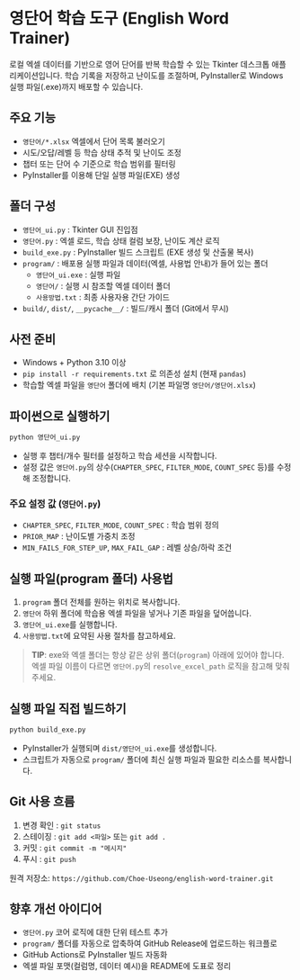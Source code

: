 ﻿# 영단어 학습 도구 (English Word Trainer)

로컬 엑셀 데이터를 기반으로 영어 단어를 반복 학습할 수 있는 Tkinter 데스크톱 애플리케이션입니다. 학습 기록을 저장하고 난이도를 조절하며, PyInstaller로 Windows 실행 파일(.exe)까지 배포할 수 있습니다.

## 주요 기능
- `영단어/*.xlsx` 엑셀에서 단어 목록 불러오기
- 시도/오답/레벨 등 학습 상태 추적 및 난이도 조정
- 챕터 또는 단어 수 기준으로 학습 범위를 필터링
- PyInstaller를 이용해 단일 실행 파일(EXE) 생성

## 폴더 구성
- `영단어_ui.py` : Tkinter GUI 진입점
- `영단어.py` : 엑셀 로드, 학습 상태 컬럼 보장, 난이도 계산 로직
- `build_exe.py` : PyInstaller 빌드 스크립트 (EXE 생성 및 산출물 복사)
- `program/` : 배포용 실행 파일과 데이터(엑셀, 사용법 안내)가 들어 있는 폴더
  - `영단어_ui.exe` : 실행 파일
  - `영단어/` : 실행 시 참조할 엑셀 데이터 폴더
  - `사용방법.txt` : 최종 사용자용 간단 가이드
- `build/`, `dist/`, `__pycache__/` : 빌드/캐시 폴더 (Git에서 무시)

## 사전 준비
- Windows + Python 3.10 이상
- `pip install -r requirements.txt` 로 의존성 설치 (현재 `pandas`)
- 학습할 엑셀 파일을 `영단어` 폴더에 배치 (기본 파일명 `영단어/영단어.xlsx`)

## 파이썬으로 실행하기
```bash
python 영단어_ui.py
```
- 실행 후 챕터/개수 필터를 설정하고 학습 세션을 시작합니다.
- 설정 값은 `영단어.py`의 상수(`CHAPTER_SPEC`, `FILTER_MODE`, `COUNT_SPEC` 등)를 수정해 조정합니다.

### 주요 설정 값 (`영단어.py`)
- `CHAPTER_SPEC`, `FILTER_MODE`, `COUNT_SPEC` : 학습 범위 정의
- `PRIOR_MAP` : 난이도별 가중치 조정
- `MIN_FAILS_FOR_STEP_UP`, `MAX_FAIL_GAP` : 레벨 상승/하락 조건

## 실행 파일(program 폴더) 사용법
1. `program` 폴더 전체를 원하는 위치로 복사합니다.
2. `영단어` 하위 폴더에 학습용 엑셀 파일을 넣거나 기존 파일을 덮어씁니다.
3. `영단어_ui.exe`를 실행합니다.
4. `사용방법.txt`에 요약된 사용 절차를 참고하세요.

> **TIP**: exe와 엑셀 폴더는 항상 같은 상위 폴더(`program`) 아래에 있어야 합니다. 엑셀 파일 이름이 다르면 `영단어.py`의 `resolve_excel_path` 로직을 참고해 맞춰 주세요.

## 실행 파일 직접 빌드하기
```bash
python build_exe.py
```
- PyInstaller가 실행되며 `dist/영단어_ui.exe`를 생성합니다.
- 스크립트가 자동으로 `program/` 폴더에 최신 실행 파일과 필요한 리소스를 복사합니다.

## Git 사용 흐름
1. 변경 확인 : `git status`
2. 스테이징 : `git add <파일>` 또는 `git add .`
3. 커밋 : `git commit -m "메시지"`
4. 푸시 : `git push`

원격 저장소: `https://github.com/Choe-Useong/english-word-trainer.git`

## 향후 개선 아이디어
- `영단어.py` 코어 로직에 대한 단위 테스트 추가
- `program/` 폴더를 자동으로 압축하여 GitHub Release에 업로드하는 워크플로
- GitHub Actions로 PyInstaller 빌드 자동화
- 엑셀 파일 포맷(컬럼명, 데이터 예시)을 README에 도표로 정리
